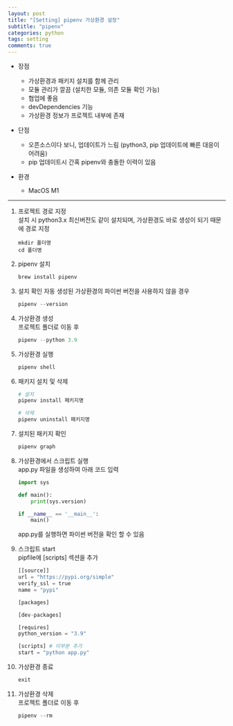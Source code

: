 ```yaml
---
layout: post
title: "[Setting] pipenv 가상환경 설정"
subtitle: "pipenv"
categories: python
tags: setting
comments: true
---
```



* 장점
    - 가상환경과 패키지 설치를 함께 관리
    - 모듈 관리가 깔끔 (설치한 모듈, 의존 모듈 확인 가능)
    - 협업에 좋음
    - devDependencies 기능
    - 가상환경 정보가 프로젝트 내부에 존재
* 단점
    - 오픈소스이다 보니, 업데이트가 느림 (python3, pip 업데이트에 빠른 대응이 어려움)
    - pip 업데이트시 간혹 pipenv와 충돌한 이력이 있음

* 환경
    - MacOS M1

* * *

1. 프로젝트 경로 지정<br>
설치 시 python3.x 최신버전도 같이 설치되며, 가상환경도 바로 생성이 되기 때문에 경로 지정
    ```
    mkdir 폴더명
    cd 폴더명
    ```

2. pipenv 설치
    ```python
    brew install pipenv
    ```

3. 설치 확인
    자동 생성된 가상환경의 파이썬 버전을 사용하지 않을 경우 
    ```python
    pipenv --version
    ```

4. 가상환경 생성<br>
    프로젝트 폴더로 이동 후
    ```python
    pipenv --python 3.9
    ```

5. 가상환경 실행
    ```python
    pipenv shell
    ```

6. 패키지 설치 및 삭제
    ```python
    # 설치
    pipenv install 패키지명
    
    # 삭제
    pipenv uninstall 패키지명
    ```

7. 설치된 패키지 확인
    ```python
    pipenv graph
    ```

8. 가상환경에서 스크립트 실행<br>
    app.py 파일을 생성하여 아래 코드 입력
    ```python
    import sys

    def main():
        print(sys.version)

    if __name__ == '__main__':
        main()
    ```
    app.py를 실행하면 파이썬 버전을 확인 할 수 있음

9. 스크립트 start<br>
    pipfile에 [scripts] 섹션을 추가
    ```python
    [[source]]
    url = "https://pypi.org/simple"
    verify_ssl = true
    name = "pypi"

    [packages]

    [dev-packages]

    [requires]
    python_version = "3.9"

    [scripts] # 이부분 추가
    start = "python app.py"
    ```

10. 가상환경 종료
    ```python
    exit
    ```

11. 가상환경 삭제<br>
    프로젝트 폴더로 이동 후
    ```python
    pipenv --rm
    ```
